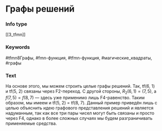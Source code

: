 # Графы решений
### Info type
[[3_tfmn]]
### Keywords
#tfmn8Графы, #fmn-функция, #tfmn-функция, #магические_квадраты, #графы
### Text
На основе этого, мы можем строить целые графы решений. Так, tf(6, 1) и tf(5, 2) связаны через F2-переход. С другой стороны, $R_2(6, 1) = (7, 5)$, a $f(7, 5) = f(8, 7)$ — здесь уже применимо лишь F4-равенство. Таким образом, мы имеем и tf(5, 2) = tf(8, 7). Данный пример приведён лишь с целью объяснить идею графового представления решений и является надуманным, так как все три пары чисел могут быть связаны и просто через F4, однако в более сложных случаях мы будем разграничивать применяемые средства.